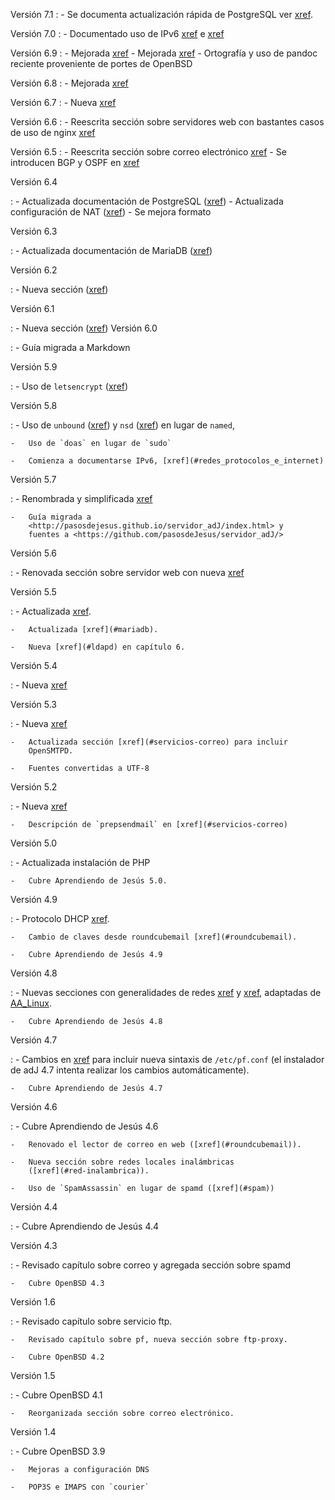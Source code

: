 Versión 7.1
:   - Se documenta actualización rápida de PostgreSQL ver [xref](#pg_upgrade).

Versión 7.0
:   - Documentado uso de IPv6 [xref](#redes_protocolos_e_internet) e [xref](#dispositivos_de_interconexion)

Versión 6.9
:   - Mejorada [xref](#mariadb)
    - Mejorada [xref](#pf)
    - Ortografía y uso de pandoc reciente proveniente de portes de OpenBSD

Versión 6.8
:   - Mejorada [xref](#ldapd)

Versión 6.7
:   - Nueva [xref](#jaula-sftp)

Versión 6.6
:   - Reescrita sección sobre servidores web con bastantes casos de uso de nginx [xref](#servidor-web)

Versión 6.5
:   - Reescrita sección sobre correo electrónico [xref](#servicios-correo)
    - Se introducen BGP y OSPF en [xref](#redes_protocolos_e_internet)

Versión 6.4

:   - Actualizada documentación de PostgreSQL ([xref](#postgresql))
    - Actualizada configuración de NAT ([xref](#nat))
    - Se mejora formato

Versión 6.3

:   - Actualizada documentación de MariaDB ([xref](#mariadb))

Versión 6.2

:   - Nueva sección  ([xref](#base-postgresql-remota))

Versión 6.1

:   - Nueva sección  ([xref](#autoridad_certificadora))
Versión 6.0

:   -   Guía migrada a Markdown

Versión 5.9

:   -   Uso de `letsencrypt` ([xref](#letsencrypt))

Versión 5.8

:   -   Uso de `unbound` ([xref](#unbound)) y `nsd` ([xref](#nsd)) en
        lugar de `named`,

    -   Uso de `doas` en lugar de `sudo`

    -   Comienza a documentarse IPv6, [xref](#redes_protocolos_e_internet)

Versión 5.7

:   -   Renombrada y simplificada [xref](#mariadb)

    -   Guía migrada a
        <http://pasosdejesus.github.io/servidor_adJ/index.html> y
        fuentes a <https://github.com/pasosdeJesus/servidor_adJ/>

Versión 5.6

:   -   Renovada sección sobre servidor web con nueva
        [xref](#openbsd-httpd)

Versión 5.5

:   -   Actualizada [xref](#opensmtpd).

    -   Actualizada [xref](#mariadb).

    -   Nueva [xref](#ldapd) en capítulo 6.

Versión 5.4

:   -   Nueva [xref](#nginx)

Versión 5.3

:	-   Nueva [xref](#dovecot)

	-   Actualizada sección [xref](#servicios-correo) para incluir
        OpenSMTPD.

	-   Fuentes convertidas a UTF-8

Versión 5.2

:   -   Nueva [xref](#postgresql-cotejacion)

    -   Descripción de `prepsendmail` en [xref](#servicios-correo)

Versión 5.0

:   -   Actualizada instalación de PHP 

    -   Cubre Aprendiendo de Jesús 5.0.

Versión 4.9

:   -   Protocolo DHCP [xref](#dhcp).

    -   Cambio de claves desde roundcubemail [xref](#roundcubemail).

    -   Cubre Aprendiendo de Jesús 4.9

Versión 4.8

:   -   Nuevas secciones con generalidades de redes
        [xref](#redes_protocolos_e_internet) y [xref](#ipv4), adaptadas de
        [AA_Linux](#biblio).

    -   Cubre Aprendiendo de Jesús 4.8

Versión 4.7

:   -   Cambios en [xref](#direcciones_enrutamiento_transporte_y_cortafuegos) para
        incluir nueva sintaxis de `/etc/pf.conf` (el instalador de adJ
        4.7 intenta realizar los cambios automáticamente).

    -   Cubre Aprendiendo de Jesús 4.7

Versión 4.6

:   -   Cubre Aprendiendo de Jesús 4.6

    -   Renovado el lector de correo en web ([xref](#roundcubemail)).

    -   Nueva sección sobre redes locales inalámbricas
        ([xref](#red-inalambrica)).

    -   Uso de `SpamAssassin` en lugar de spamd ([xref](#spam))

Versión 4.4

:   -   Cubre Aprendiendo de Jesús 4.4

Versión 4.3

:   -   Revisado capítulo sobre correo y agregada sección sobre spamd

    -   Cubre OpenBSD 4.3

Versión 1.6

:   -   Revisado capítulo sobre servicio ftp.

    -   Revisado capítulo sobre pf, nueva sección sobre ftp-proxy.

    -   Cubre OpenBSD 4.2

Versión 1.5

:   -   Cubre OpenBSD 4.1

    -   Reorganizada sección sobre correo electrónico.

Versión 1.4

:   -   Cubre OpenBSD 3.9

    -   Mejoras a configuración DNS

    -   POP3S e IMAPS con `courier`


